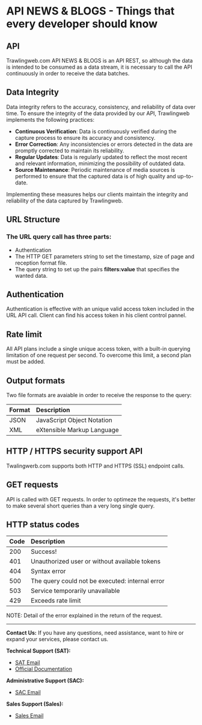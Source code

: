 # API NEWS & BLOGS - Things that every developer should know

## API

Trawlingweb.com API NEWS & BLOGS is an API REST, so although the data is intended to be consumed as a data stream, it is necessary to call the API continuously in order to receive the data batches.

## Data Integrity

Data integrity refers to the accuracy, consistency, and reliability of data over time. To ensure the integrity of the data provided by our API, Trawlingweb implements the following practices:

- **Continuous Verification**: Data is continuously verified during the capture process to ensure its accuracy and consistency.
- **Error Correction**: Any inconsistencies or errors detected in the data are promptly corrected to maintain its reliability.
- **Regular Updates**: Data is regularly updated to reflect the most recent and relevant information, minimizing the possibility of outdated data.
- **Source Maintenance**: Periodic maintenance of media sources is performed to ensure that the captured data is of high quality and up-to-date.

Implementing these measures helps our clients maintain the integrity and reliability of the data captured by Trawlingweb.

## URL Structure

### The URL query call has three parts:

- Authentication
- The HTTP GET parameters string to set the timestamp, size of page and reception format file.
- The query string to set up the pairs **filters:value** that specifies the wanted data.

## Authentication

Authentication is effective with an unique valid access token included in the URL API call. Client can find his access token in his client control pannel.

## Rate limit

All API plans include a single unique access token, with a built-in querying limitation of one request per second. To overcome this limit, a second plan must be added.

## Output formats

Two file formats are avaiable in order to receive the response to the query:

| Format | Description                |
| ------ | :------------------------- |
| JSON   | JavaScript Object Notation |
| XML    | eXtensible Markup Language |

## HTTP / HTTPS security support API

Twalingwerb.com supports both HTTP and HTTPS (SSL) endpoint calls.

## GET requests

API is called with GET requests. In order to optimeze the requests, it's better to make several short queries than a very long single query.

## HTTP status codes

| Code | Description                                     |
| ---- | :---------------------------------------------- |
| 200  | Success!                                        |
| 401  | Unauthorized user or without available tokens   |
| 404  | Syntax error                                    |
| 500  | The query could not be executed: internal error |
| 503  | Service temporarily unavailable                 |
| 429  | Exceeds rate limit                              |

NOTE: Detail of the error explained in the return of the request.

---
**Contact Us:**
If you have any questions, need assistance, want to hire or expand your services, please contact us.

**Technical Support (SAT):**
- [SAT Email](mailto:support@trawlingweb.com)
- [Official Documentation](https://docs.trawlingweb.com)

**Administrative Support (SAC):**
- [SAC Email](mailto:gestion@trawlingweb.com)

**Sales Support (Sales):**
- [Sales Email](mailto:sales@trawlingweb.com)